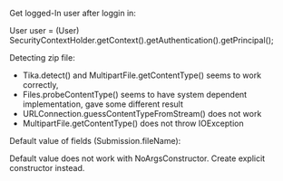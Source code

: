 Get logged-In user after loggin in:

User user = (User) SecurityContextHolder.getContext().getAuthentication().getPrincipal();

Detecting zip file:

- Tika.detect() and MultipartFile.getContentType() seems to work correctly,
- Files.probeContentType() seems to have system dependent implementation, gave some different result
- URLConnection.guessContentTypeFromStream() does not work
- MultipartFile.getContentType() does not throw IOException

Default value of fields (Submission.fileName):

Default value does not work with NoArgsConstructor. Create explicit constructor instead.